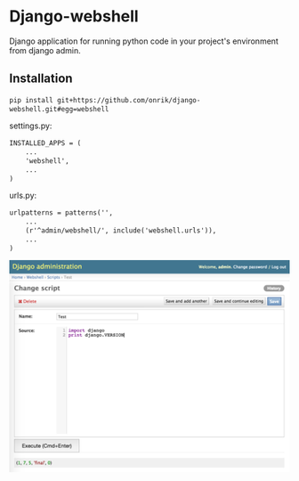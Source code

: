 Django-webshell
===============
Django application for running python code in your project's environment from django admin.

Installation
------------

    pip install git+https://github.com/onrik/django-webshell.git#egg=webshell

settings.py:

    INSTALLED_APPS = (
        ...
        'webshell',
        ...
    )

urls.py:

    urlpatterns = patterns('',
        ...
        (r'^admin/webshell/', include('webshell.urls')),
        ...
    )
    
![django-webshell](example.png)
